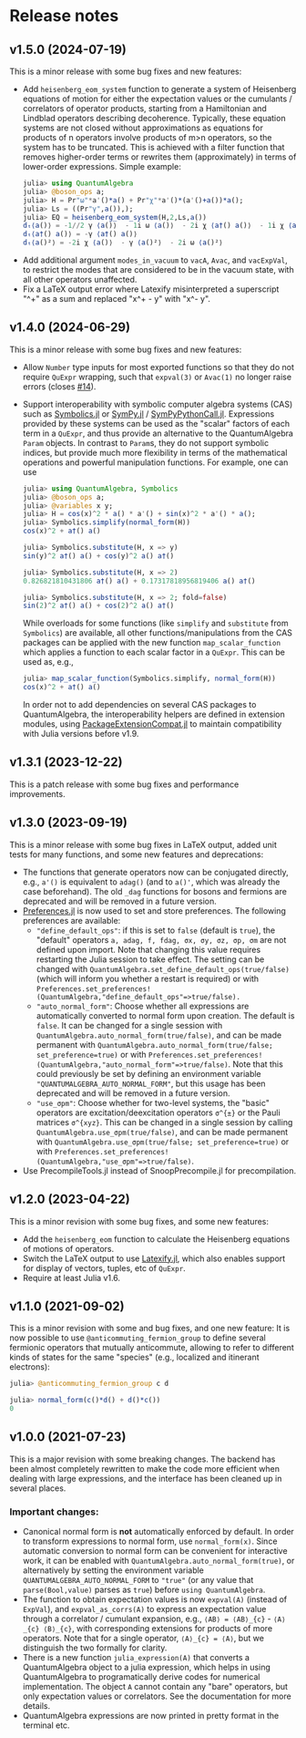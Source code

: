 # Release notes

## v1.5.0 (2024-07-19)
This is a minor release with some bug fixes and new features:
- Add `heisenberg_eom_system` function to generate a system of Heisenberg
  equations of motion for either the expectation values or the cumulants /
  correlators of operator products, starting from a Hamiltonian and Lindblad
  operators describing decoherence. Typically, these equation systems are not
  closed without approximations as equations for products of n operators involve
  products of m>n operators, so the system has to be truncated. This is achieved
  with a filter function that removes higher-order terms or rewrites them
  (approximately) in terms of lower-order expressions. Simple example:
  ```julia
  julia> using QuantumAlgebra
  julia> @boson_ops a;
  julia> H = Pr"ω"*a'()*a() + Pr"χ"*a'()*(a'()+a())*a();
  julia> Ls = ((Pr"γ",a()),);
  julia> EQ = heisenberg_eom_system(H,2,Ls,a())
  dₜ⟨a()⟩ = -1//2 γ ⟨a()⟩  - 1i ω ⟨a()⟩  - 2i χ ⟨a†() a()⟩  - 1i χ ⟨a()²⟩ 
  dₜ⟨a†() a()⟩ = -γ ⟨a†() a()⟩ 
  dₜ⟨a()²⟩ = -2i χ ⟨a()⟩  - γ ⟨a()²⟩  - 2i ω ⟨a()²⟩  
  ```
- Add additional argument `modes_in_vacuum` to `vacA`, `Avac`, and `vacExpVal`,
  to restrict the modes that are considered to be in the vacuum state, with all
  other operators unaffected.
- Fix a LaTeX output error where Latexify misinterpreted a superscript "^+" as a
  sum and replaced "x^+ - y" with "x^- y".

## v1.4.0 (2024-06-29)
This is a minor release with some bug fixes and new features:
- Allow `Number` type inputs for most exported functions so that they do not
  require `QuExpr` wrapping, such that `expval(3)` or `Avac(1)` no longer raise
  errors (closes [#14](https://github.com/jfeist/QuantumAlgebra.jl/issues/14)).
- Support interoperability with symbolic computer algebra systems (CAS) such as
  [Symbolics.jl](https://github.com/JuliaSymbolics/Symbolics.jl) or
  [SymPy.jl](https://github.com/JuliaPy/SymPy.jl) /
  [SymPyPythonCall.jl](https://github.com/jverzani/SymPyPythonCall.jl).
  Expressions provided by these systems can be used as the "scalar" factors of
  each term in a `QuExpr`, and thus provide an alternative to the
  QuantumAlgebra `Param` objects. In contrast to `Param`s, they do not support
  symbolic indices, but provide much more flexibility in terms of the
  mathematical operations and powerful manipulation functions. For example, one
  can use
  ```julia
  julia> using QuantumAlgebra, Symbolics
  julia> @boson_ops a;
  julia> @variables x y;
  julia> H = cos(x)^2 * a() * a'() + sin(x)^2 * a'() * a();
  julia> Symbolics.simplify(normal_form(H))
  cos(x)^2 + a†() a()

  julia> Symbolics.substitute(H, x => y)
  sin(y)^2 a†() a() + cos(y)^2 a() a†()

  julia> Symbolics.substitute(H, x => 2)
  0.826821810431806 a†() a() + 0.17317818956819406 a() a†()

  julia> Symbolics.substitute(H, x => 2; fold=false)
  sin(2)^2 a†() a() + cos(2)^2 a() a†()
  ```

  While overloads for some functions (like `simplify` and `substitute` from
  `Symbolics`) are available, all other functions/manipulations from the CAS
  packages can be applied with the new function `map_scalar_function` which
  applies a function to each scalar factor in a `QuExpr`. This can be used as,
  e.g.,
  ```julia
  julia> map_scalar_function(Symbolics.simplify, normal_form(H))
  cos(x)^2 + a†() a()
  ```

  In order not to add dependencies on several CAS packages to QuantumAlgebra,
  the interoperability helpers are defined in extension modules, using
  [PackageExtensionCompat.jl](https://github.com/cjdoris/PackageExtensionCompat.jl)
  to maintain compatibility with Julia versions before v1.9.

## v1.3.1 (2023-12-22)
This is a patch release with some bug fixes and performance improvements.

## v1.3.0 (2023-09-19)
This is a minor release with some bug fixes in LaTeX output, added unit tests for many functions, and some new features and deprecations:
- The functions that generate operators now can be conjugated directly, e.g., `a'()` is equivalent to `adag()` (and to `a()'`, which was already the case beforehand). The old `_dag` functions for bosons and fermions are deprecated and will be removed in a future version.
- [Preferences.jl](https://github.com/JuliaPackaging/Preferences.jl) is now used to set and store preferences. The following preferences are available:
  - `"define_default_ops"`: if this is set to `false` (default is `true`), the
    "default" operators `a, adag, f, fdag, σx, σy, σz, σp, σm` are not defined
    upon import. Note that changing this value requires restarting the Julia
    session to take effect. The setting can be changed with
    `QuantumAlgebra.set_define_default_ops(true/false)` (which will inform you whether a
    restart is required) or with
    `Preferences.set_preferences!(QuantumAlgebra,"define_default_ops"=>true/false).`
  - `"auto_normal_form"`: Choose whether all expressions are automatically
    converted to normal form upon creation. The default is `false`. It can be
    changed for a single session with
    `QuantumAlgebra.auto_normal_form(true/false)`, and can be made permanent
    with `QuantumAlgebra.auto_normal_form(true/false; set_preference=true)` or
    with
    `Preferences.set_preferences!(QuantumAlgebra,"auto_normal_form"=>true/false)`.
    Note that this could previously be set by defining an environment variable
    `"QUANTUMALGEBRA_AUTO_NORMAL_FORM"`, but this usage has been deprecated and
    will be removed in a future version.
  - `"use_σpm"`: Choose whether for two-level systems, the "basic" operators are
    excitation/deexcitation operators ``σ^{±}`` or the Pauli matrices
    ``σ^{xyz}``. This can be changed in a single session by calling
    `QuantumAlgebra.use_σpm(true/false)`, and can be made permanent with
    `QuantumAlgebra.use_σpm(true/false; set_preference=true)` or with
    `Preferences.set_preferences!(QuantumAlgebra,"use_σpm"=>true/false)`.
- Use PrecompileTools.jl instead of SnoopPrecompile.jl for precompilation.


## v1.2.0 (2023-04-22)
This is a minor revision with some bug fixes, and some new features:
- Add the `heisenberg_eom` function to calculate the Heisenberg equations of motions of operators.
- Switch the LaTeX output to use [Latexify.jl](https://github.com/korsbo/Latexify.jl), which also enables support for display of vectors, tuples, etc of `QuExpr`.
- Require at least Julia v1.6.

## v1.1.0 (2021-09-02)
This is a minor revision with some and bug fixes, and one new feature: It is now
possible to use `@anticommuting_fermion_group` to define several fermionic
operators that mutually anticommute, allowing to refer to different kinds of
states for the same "species" (e.g., localized and itinerant electrons):
```julia
julia> @anticommuting_fermion_group c d

julia> normal_form(c()*d() + d()*c())
0
```

## v1.0.0 (2021-07-23)
This is a major revision with some breaking changes. The backend has been almost
completely rewritten to make the code more efficient when dealing with large
expressions, and the interface has been cleaned up in several places.

### Important changes:
- Canonical normal form is **not** automatically enforced by default. In order
  to transform expressions to normal form, use `normal_form(x)`. Since automatic
  conversion to normal form can be convenient for interactive work, it can be
  enabled with `QuantumAlgebra.auto_normal_form(true)`, or alternatively by
  setting the environment variable `QUANTUMALGEBRA_AUTO_NORMAL_FORM` to `"true"`
  (or any value that `parse(Bool,value)` parses as `true`) before `using
  QuantumAlgebra`.
- The function to obtain expectation values is now `expval(A)` (instead of
  `ExpVal`), and `expval_as_corrs(A)` to express an expectation value through a
  correlator / cumulant expansion, e.g., ``⟨AB⟩ = ⟨AB⟩_{c}`` - ``⟨A⟩_{c}
  ⟨B⟩_{c}``, with corresponding extensions for products of more operators. Note
  that for a single operator, ``⟨A⟩_{c} = ⟨A⟩``, but we distinguish the two
  formally for clarity.
- There is a new function `julia_expression(A)` that converts a QuantumAlgebra
  object to a julia expression, which helps in using QuantumAlgebra to
  programatically derive codes for numerical implementation. The object `A`
  cannot contain any "bare" operators, but only expectation values or
  correlators. See the documentation for more details.
- QuantumAlgebra expressions are now printed in pretty format in the terminal
  etc.


